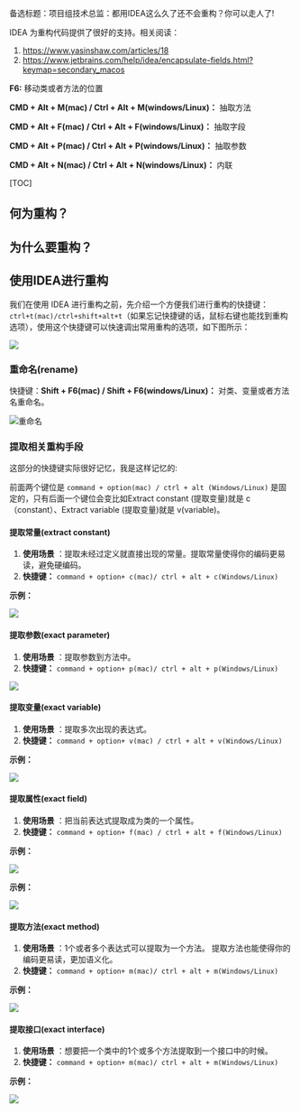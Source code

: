 备选标题：项目组技术总监：都用IDEA这么久了还不会重构？你可以走人了!

IDEA 为重构代码提供了很好的支持。相关阅读：

1. https://www.yasinshaw.com/articles/18
2. https://www.jetbrains.com/help/idea/encapsulate-fields.html?keymap=secondary_macos

**F6:** 移动类或者方法的位置

**CMD + Alt + M(mac) / Ctrl + Alt + M(windows/Linux)：** 抽取方法

**CMD + Alt + F(mac) / Ctrl + Alt + F(windows/Linux)：** 抽取字段

**CMD + Alt + P(mac) / Ctrl + Alt + P(windows/Linux)：** 抽取参数

**CMD + Alt + N(mac) / Ctrl + Alt + N(windows/Linux)：** 内联

[TOC]

## 何为重构？


## 为什么要重构？

## 使用IDEA进行重构

我们在使用 IDEA 进行重构之前，先介绍一个方便我们进行重构的快捷键：`ctrl+t(mac)/ctrl+shift+alt+t`（如果忘记快捷键的话，鼠标右键也能找到重构选项），使用这个快捷键可以快速调出常用重构的选项，如下图所示：

![](./pictures/refractor-help.png)

### 重命名(rename)

快捷键：**Shift + F6(mac) / Shift + F6(windows/Linux)：** 对类、变量或者方法名重命名。

![重命名](./pictures/rename.gif)

### 提取相关重构手段

这部分的快捷键实际很好记忆，我是这样记忆的:

前面两个键位是  `command + option(mac) / ctrl + alt (Windows/Linux)` 是固定的，只有后面一个键位会变比如Extract constant (提取变量)就是 c（constant）、Extract variable (提取变量)就是 v(variable)。

#### 提取常量(extract constant)

1. **使用场景** ：提取未经过定义就直接出现的常量。提取常量使得你的编码更易读，避免硬编码。
2. **快捷键：**  `command + option+ c(mac)/ ctrl + alt + c(Windows/Linux)`

**示例：**

![](./pictures/exact/extract-constant.gif)

#### 提取参数(exact parameter﻿)

1. **使用场景** ：提取参数到方法中。
2. **快捷键：**  `command + option+ p(mac)/ ctrl + alt + p(Windows/Linux)`

![](./pictures/exact/exact-parameter.gif)

#### 提取变量(exact variable)

1. **使用场景** ：提取多次出现的表达式。
2. **快捷键：** `command + option+ v(mac) / ctrl + alt + v(Windows/Linux) `

**示例：**

![](./pictures/exact/exact-variable.gif)

#### 提取属性(exact field)

1. **使用场景** ：把当前表达式提取成为类的一个属性。
2. **快捷键：** `command + option+ f(mac) / ctrl + alt + f(Windows/Linux) `

**示例：**

![](./pictures/exact/exact-field.gif)


**示例：**

![](./pictures/exact/exact-variable.gif)

#### 提取方法(exact method)

1. **使用场景** ：1个或者多个表达式可以提取为一个方法。 提取方法也能使得你的编码更易读，更加语义化。
2. **快捷键：**  `command + option+ m(mac)/ ctrl + alt + m(Windows/Linux)`

**示例：**

![](./pictures/exact/exact-method.gif)

#### 提取接口(exact interface)

1. **使用场景** ：想要把一个类中的1个或多个方法提取到一个接口中的时候。
2. **快捷键：**  `command + option+ m(mac)/ ctrl + alt + m(Windows/Linux)`

**示例：**

![](./pictures/exact/exact-interface.gif)

